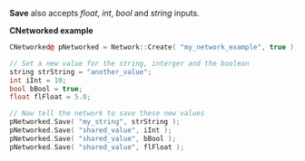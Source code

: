 **Save** also accepts *float*, *int*, *bool* and *string* inputs.

**CNetworked example**
```cpp
CNetworked@ pNetworked = Network::Create( "my_network_example", true );

// Set a new value for the string, interger and the boolean
string strString = "another_value";
int iInt = 10;
bool bBool = true;
float flFloat = 5.0;

// Now tell the network to save these new values
pNetworked.Save( "my_string", strString );
pNetworked.Save( "shared_value", iInt );
pNetworked.Save( "shared_value", bBool );
pNetworked.Save( "shared_value", flFloat );
```
